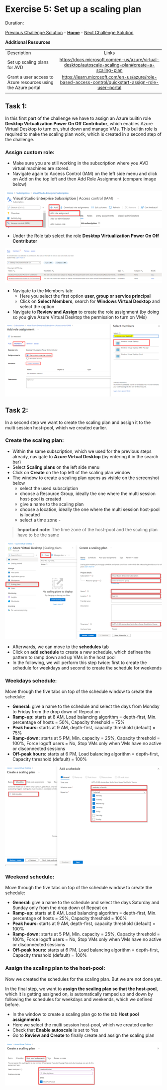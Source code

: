# Exercise 5: Set up a scaling plan

Duration:


[Previous Challenge Solution](./04-start-VM-on-connect-solution.md) - **[Home](../readme.md)** - [Next Challenge Solution](06-RDP-properties-solution.md)


**Additional Resources**

  |              |            |  
|----------|:-------------:|
| Description | Links |
|Set up scaling plans for AVD  |  https://docs.microsoft.com/en-us/azure/virtual-desktop/autoscale-scaling-plan#create-a-scaling-plan   | 
| Grant a user access to Azure resources using the Azure portal | https://learn.microsoft.com/en-us/azure/role-based-access-control/quickstart-assign-role-user-portal |
  |              |            | 



## Task 1:

In this first part of the challenge  we have to assign an Azure builtin role **Desktop Virtualization Power On Off Contributor**, which enables Azure Virtual Desktop to turn on, shut down and manage VMs. This builtin role is required to make the scaling plan work, which is created in a second step of the challenge. 

### Assign custom role:

- Make sure you are still working in the subscription where you AVD virtual machines are stored.
- Navigate again to Access Control (IAM) on the left side menu and click on Add on the top left and then Add Role Assignment (compare image below)

![Assign Custom Role](../Images/04-assign_role_1.png)

- Under the Role tab select the role **Desktop Virtualization Power On Off Contributor**

![Assign Custom Role](../Images/04-assign_role_4.png)

- Navigate to the Members tab:
  - Here you select the first option **user, group or service principal** 
  - Click on **Select Members**, search for **Windows Virtual Desktop** and select the option
- Navigate to **Review and Assign** to create the role assignment (by doing so you give Azure Virtual Desktop the permission to turn on VMs) 

![Assign Custom Role](../Images/04-assign_role_3.png)
 
## Task 2:

In a second step we want to create the scaling plan and assign it to the multi session host-pool, which we created earlier.

### Create the scaling plan:

- Within the same subscription, which we used for the previous steps already, navigate to **Azure Virtual Desktop** (by entering it in the search bar)
- Select **Scaling plans** on the left side menu
- Click on **Create** on the top left of the scaling plan window
- The window to create a scaling plan opens as visible on the screenshot below
  - select the used subscription 
  - choose a Resource Group, ideally the one where the multi session host-pool is created 
  - give a name to the scaling plan
  - choose a location, ideally the one where the multi session host-pool is located 
  - select a time zone - 
  
> **Important note:** The time zone of the host-pool and the scaling plan have to be the same

![Create Scaling Plan](../Images/05-scaling_plan_1.png)

- Afterwards, we can move to the **schedules** tab 
- Click on **add schedule** to create a new schedule, which defines the pattern to ramp down and up VMs in the host pool
- In the following, we will perform this step twice: first to create the schedule for weekdays and second to create the schedule for weekends

### Weekdays schedule:

Move through the five tabs on top of the schedule window to create the schedule: 
- **General:** give a name to the schedule and select the days from Monday to Friday from the drop down of Repeat on
- **Ramp-up:** starts at 8 AM, Load balancing algorithm = depth-first, Min. percentage of hosts = 50%, Capacity threshold = 75%
- **Peak hours:** starts at 9 AM, depth-first, capacity threshold (default) = 75%
- **Ramp-down:** starts at 5 PM, Min. capacity = 25%, Capacity threshold = 100%, Force logoff users = No, Stop VMs only when VMs have no active or disconnected sessions
- **Off-peak hours:** starts at 6 PM, Load balancing algorithm = depth-first, Capacity threshold (default) = 100%

![Add schedule](../Images/05-scaling_plan_2.png)

 ### Weekend schedule:

Move through the five tabs on top of the schedule window to create the schedule: 
- **General:** give a name to the schedule and select the days Saturday and Sunday only from the drop down of Repeat on
- **Ramp-up:** starts at 8 AM, Load balancing algorithm = depth-first, Min. percentage of hosts = 25%, Capacity threshold = 100%
- **Peak hours:** starts at 9 AM, depth-first, capacity threshold (default) = 100%
- **Ramp-down:** starts at 5 PM, Min. capacity = 25%, Capacity threshold = 100%, Force logoff users = No, Stop VMs only when VMs have no active or disconnected sessions
- **Off-peak hours:** starts at 6 PM, Load balancing algorithm = depth-first, Capacity threshold (default) = 100%

### Assign the scaling plan to the host-pool: 

Now we created the schedules for the scaling plan. But we are not done yet. 

In the final step, we want to **assign the scaling plan so that the host-pool**, which it is getting assigned on, is automatically ramped up and down by following the schedules for weekdays and weekends, which we defined before.

- In the window to create a scaling plan go to the tab **Host pool assignments** 
- Here we select the multi session host-pool, which we created earlier
- Check that **Enable autoscale** is set to Yes
- Go to **Review and Create** to finally create and assign the scaling plan

![Assign Scaling Plan](../Images/05-scaling_plan_5.png)